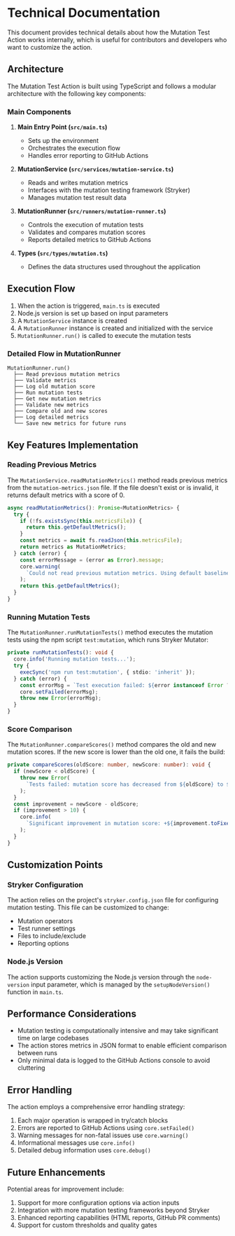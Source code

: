 # Technical Documentation

This document provides technical details about how the Mutation Test Action
works internally, which is useful for contributors and developers who want to
customize the action.

## Architecture

The Mutation Test Action is built using TypeScript and follows a modular
architecture with the following key components:

### Main Components

1. **Main Entry Point (`src/main.ts`)**

   - Sets up the environment
   - Orchestrates the execution flow
   - Handles error reporting to GitHub Actions

2. **MutationService (`src/services/mutation-service.ts`)**

   - Reads and writes mutation metrics
   - Interfaces with the mutation testing framework (Stryker)
   - Manages mutation test result data

3. **MutationRunner (`src/runners/mutation-runner.ts`)**

   - Controls the execution of mutation tests
   - Validates and compares mutation scores
   - Reports detailed metrics to GitHub Actions

4. **Types (`src/types/mutation.ts`)**
   - Defines the data structures used throughout the application

## Execution Flow

1. When the action is triggered, `main.ts` is executed
2. Node.js version is set up based on input parameters
3. A `MutationService` instance is created
4. A `MutationRunner` instance is created and initialized with the service
5. `MutationRunner.run()` is called to execute the mutation tests

### Detailed Flow in MutationRunner

```
MutationRunner.run()
  ├── Read previous mutation metrics
  ├── Validate metrics
  ├── Log old mutation score
  ├── Run mutation tests
  ├── Get new mutation metrics
  ├── Validate new metrics
  ├── Compare old and new scores
  ├── Log detailed metrics
  └── Save new metrics for future runs
```

## Key Features Implementation

### Reading Previous Metrics

The `MutationService.readMutationMetrics()` method reads previous metrics from
the `mutation-metrics.json` file. If the file doesn't exist or is invalid, it
returns default metrics with a score of 0.

```typescript
async readMutationMetrics(): Promise<MutationMetrics> {
  try {
    if (!fs.existsSync(this.metricsFile)) {
      return this.getDefaultMetrics();
    }
    const metrics = await fs.readJson(this.metricsFile);
    return metrics as MutationMetrics;
  } catch (error) {
    const errorMessage = (error as Error).message;
    core.warning(
      `Could not read previous mutation metrics. Using default baseline. ${errorMessage}`
    );
    return this.getDefaultMetrics();
  }
}
```

### Running Mutation Tests

The `MutationRunner.runMutationTests()` method executes the mutation tests using
the npm script `test:mutation`, which runs Stryker Mutator:

```typescript
private runMutationTests(): void {
  core.info('Running mutation tests...');
  try {
    execSync('npm run test:mutation', { stdio: 'inherit' });
  } catch (error) {
    const errorMsg = `Test execution failed: ${error instanceof Error ? error.message : 'unknown error'}`;
    core.setFailed(errorMsg);
    throw new Error(errorMsg);
  }
}
```

### Score Comparison

The `MutationRunner.compareScores()` method compares the old and new mutation
scores. If the new score is lower than the old one, it fails the build:

```typescript
private compareScores(oldScore: number, newScore: number): void {
  if (newScore < oldScore) {
    throw new Error(
      `Tests failed: mutation score has decreased from ${oldScore} to ${newScore}`
    );
  }
  const improvement = newScore - oldScore;
  if (improvement > 10) {
    core.info(
      `Significant improvement in mutation score: +${improvement.toFixed(2)} points!`
    );
  }
}
```

## Customization Points

### Stryker Configuration

The action relies on the project's `stryker.config.json` file for configuring
mutation testing. This file can be customized to change:

- Mutation operators
- Test runner settings
- Files to include/exclude
- Reporting options

### Node.js Version

The action supports customizing the Node.js version through the `node-version`
input parameter, which is managed by the `setupNodeVersion()` function in
`main.ts`.

## Performance Considerations

- Mutation testing is computationally intensive and may take significant time on
  large codebases
- The action stores metrics in JSON format to enable efficient comparison
  between runs
- Only minimal data is logged to the GitHub Actions console to avoid cluttering

## Error Handling

The action employs a comprehensive error handling strategy:

1. Each major operation is wrapped in try/catch blocks
2. Errors are reported to GitHub Actions using `core.setFailed()`
3. Warning messages for non-fatal issues use `core.warning()`
4. Informational messages use `core.info()`
5. Detailed debug information uses `core.debug()`

## Future Enhancements

Potential areas for improvement include:

1. Support for more configuration options via action inputs
2. Integration with more mutation testing frameworks beyond Stryker
3. Enhanced reporting capabilities (HTML reports, GitHub PR comments)
4. Support for custom thresholds and quality gates

